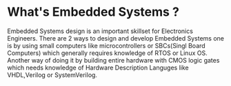# What's Embedded Systems ?
Embedded Systems design is an important skillset for Electronics Engineers. There are 2 ways to design and develop Embedded Systems one is by using small computers like microcontrollers or SBCs(Singl Board Computers) which generally requires knowledge of RTOS or Linux OS. Another way of doing it by building entire hardware with CMOS logic gates which needs knowledge of Hardware Description Languges like VHDL,Verilog or SystemVerilog. 
